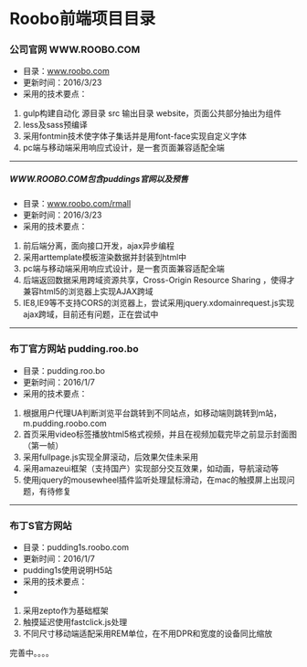 
# Roobo前端项目目录

### 公司官网 WWW.ROOBO.COM
*   目录：www.roobo.com
*   更新时间：2016/3/23
*   采用的技术要点：

1. gulp构建自动化  源目录 src 输出目录 website，页面公共部分抽出为组件
2. less及sass预编译
3. 采用fontmin技术使字体子集话并是用font-face实现自定义字体
4. pc端与移动端采用响应式设计，是一套页面兼容适配全端

* * *

#####  WWW.ROOBO.COM包含puddings官网以及预售
*   目录：www.roobo.com/rmall
*   更新时间：2016/3/23
*   采用的技术要点：

1. 前后端分离，面向接口开发，ajax异步编程
2. 采用arttemplate模板渲染数据并封装到html中
3. pc端与移动端采用响应式设计，是一套页面兼容适配全端
4. 后端返回数据采用跨域资源共享，Cross-Origin Resource Sharing ，使得才兼容html5的浏览器上实现AJAX跨域
5. IE8,IE9等不支持CORS的浏览器上，尝试采用jquery.xdomainrequest.js实现ajax跨域，目前还有问题，正在尝试中

* * *

### 布丁官方网站 pudding.roo.bo

*   目录：pudding.roo.bo
*   更新时间：2016/1/7
*   采用的技术要点：

1. 根据用户代理UA判断浏览平台跳转到不同站点，如移动端则跳转到m站，m.pudding.roobo.com
2. 首页采用video标签播放html5格式视频，并且在视频加载完毕之前显示封面图（第一帧）
3. 采用fullpage.js实现全屏滚动，后效果欠佳未采用
4. 采用amazeui框架（支持国产）实现部分交互效果，如动画，导航滚动等
5. 使用jquery的mousewheel插件监听处理鼠标滑动，在mac的触摸屏上出现问题，有待修复

* * *

### 布丁S官方网站 

*   目录：pudding1s.roobo.com
*   更新时间：2016/1/7
*   pudding1s使用说明H5站
*   采用的技术要点：
*   
1. 采用zepto作为基础框架
2. 触摸延迟使用fastclick.js处理
3. 不同尺寸移动端适配采用REM单位，在不用DPR和宽度的设备同比缩放




完善中。。。。








